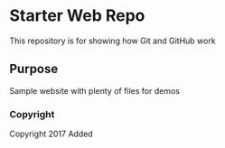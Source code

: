# Starter Web Repo

This repository is for showing how Git and GitHub work

## Purpose

Sample website with plenty of files for demos

### Copyright

Copyright 2017 Added
